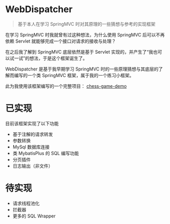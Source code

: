 # WebDispatcher
>基于本人在学习 SpringMVC 时对其原理的一些猜想与参考的实现框架
 
在学习 SpringMVC 时我就曾有过这种想法，为什么使用 SpringMVC 后可以不再依赖 Servlet 就能够完成一个接口对请求的接收与处理？

在之后我了解到 SpringMVC 底层依然是基于 Servlet 实现的，并产生了“我也可以试一试”的想法，于是这个框架诞生了。

WebDispatcher 是基于我早期学习 SpringMVC 时的一些原理猜想与其底层的了解而编写的一个类 SpringMVC 框架，属于我的一个练习小框架。

此为我使用该框架编写的一个完整项目：
[chess-game-demo](https://github.com/ALssW/chess-game-demo)

# 已实现
目前该框架实现了以下功能
* 基于注解的请求转发
* 参数转换
* MySql 数据库连接
* 类 MybatisPlus 的 SQL 编写功能
* 分页插件
* 日志输出（非文件）

# 待实现
* 请求线程池化
* 拦截器
* 更多的 SQL Wrapper


